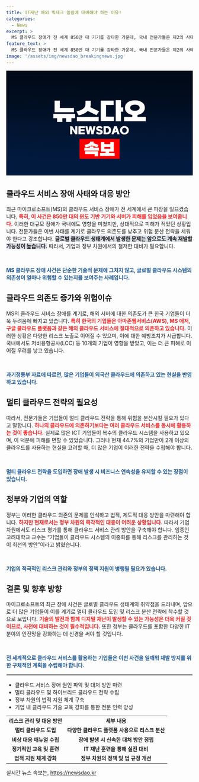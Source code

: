 ```yaml
---
title: IT재난 해외 빅테크 쏠림에 대비해야 하는 이유!
categories:
  - News
excerpt: >
  MS 클라우드 장애가 전 세계 850만 대 기기를 강타한 가운데, 국내 전문가들은 제2의 사태에 대한 경고음을 울리고 있습니다. 정부의 대응은 사실상 불가능한 상황에서, 기업들이 멀티클라우드를 활용한 리스크 분산이 최선의 해결책으로 떠오르고 있습니다. 디지털 재난의 가능성에 대비한 즉각적인 대응 훈련도 시급합니다.
feature_text: >
  MS 클라우드 장애가 전 세계 850만 대 기기를 강타한 가운데, 국내 전문가들은 제2의 사태에 대한 경고음을 울리고 있습니다. 정부의 대응은 사실상 불가능한 상황에서, 기업들이 멀티클라우드를 활용한 리스크 분산이 최선의 해결책으로 떠오르고 있습니다. 디지털 재난의 가능성에 대비한 즉각적인 대응 훈련도 시급합니다.
image: '/assets/img/newsdao_breakingnews.jpg'
---
```


<p><img src="/assets/img/newsdao_breakingnews.jpg" alt="ontimetimes 속보" /></p>

<h2 data-ke-size="size26">클라우드 서비스 장애 사태와 대응 방안</h2>

<p data-ke-size="size16">최근 마이크로소프트(MS)의 클라우드 서비스 장애가 전 세계에서 큰 파장을 일으켰습니다. <b><span style="color: #ee2323;">특히, 이 사건은 850만 대의 윈도 기반 기기와 서버가 피해를 입었음을 보여줍니다.</span></b> 이러한 대규모 장애가 국내에도 영향을 미쳤지만, 상대적으로 피해가 적었던 상황입니다. 전문가들은 이번 사태를 계기로 클라우드 의존도를 낮추고 위험 분산 전략을 세워야 한다고 강조합니다. <b><span style="background-color: #21538527;">글로벌 클라우드 생태계에서 발생한 문제는 앞으로도 계속 재발할 가능성이 높습니다.</span></b> 따라서, 기업과 정부 차원에서의 철저한 대비가 필요합니다.</p>

<p data-ke-size="size16">&nbsp;</p>

<p><b><span style="color: #1a5490;">MS 클라우드 장애 사건은 단순한 기술적 문제에 그치지 않고, 글로벌 클라우드 시스템의 의존성이 얼마나 위험할 수 있는지를 보여주는 사례입니다.</span></b></p>

<h2 data-ke-size="size26">클라우드 의존도 증가와 위험이슈</h2>

<p data-ke-size="size16">MS의 클라우드 서비스 장애를 계기로, 해외 서버에 대한 의존도가 큰 한국 기업들이 더욱 두려움에 빠지고 있습니다. <b><span style="color: #ee2323;">특히 한국의 기업들은 아마존웹서비스(AWS), MS 애저, 구글 클라우드 플랫폼과 같은 해외 클라우드 서비스에 절대적으로 의존하고 있습니다.</span></b> 이러한 상황은 다양한 리스크 노출로 이어질 수 있으며, 이에 대한 예방조치가 시급합니다. 국내에서도 저비용항공사(LCC) 등 10개의 기업이 영향을 받았고, 이는 더 큰 피해로 이어질 우려를 낳고 있습니다.</p>

<p data-ke-size="size16">&nbsp;</p>

<p><b><span style="color: #1a5490;">과기정통부 자료에 따르면, 많은 기업들이 외국산 클라우드에 의존하고 있는 현실을 반영하고 있습니다.</span></b></p>

<h2 data-ke-size="size26">멀티 클라우드 전략의 필요성</h2>

<p data-ke-size="size16">따라서, 전문가들은 기업들이 멀티 클라우드 전략을 통해 위험을 분산시킬 필요가 있다고 말합니다. <b><span style="color: #ee2323;">하나의 클라우드에 의존하기보다는 여러 클라우드 서비스를 동시에 활용하는 것이 좋습니다.</span></b> 실제로 많은 ICT 기업들이 복수의 클라우드 시스템을 사용하고 있으며, 이 덕분에 피해를 면할 수 있었습니다. 그러나 현재 44.7%의 기업만이 2개 이상의 클라우드를 사용하는 현실을 고려할 때, 더 많은 기업이 이러한 전략을 수립해야 합니다.</p>

<p data-ke-size="size16">&nbsp;</p>

<p><b><span style="color: #1a5490;">멀티 클라우드 전략을 도입하면 장애 발생 시 비즈니스 연속성을 유지할 수 있는 장점이 있습니다.</span></b></p>

<h2 data-ke-size="size26">정부와 기업의 역할</h2>

<p data-ke-size="size16">정부는 이러한 클라우드 의존의 문제를 인식하고 법적, 제도적 대응 방안을 마련해야 합니다. <b><span style="color: #ee2323;">하지만 현재로서는 정부 차원의 즉각적인 대응이 어려운 상황입니다.</span></b> 따라서 기업 차원에서도 리스크 평가를 통해 클라우드 서비스 관리 방안을 구축해야 합니다. 임종인 고려대학교 교수는 “기업들이 클라우드 시스템의 이중화를 통해 리스크를 관리하는 것이 최선의 방안”이라고 밝혔습니다.</p>

<p data-ke-size="size16">&nbsp;</p>

<p><b><span style="color: #1a5490;">기업의 적극적인 리스크 관리와 정부의 정책 지원이 병행될 필요가 있습니다.</span></b></p>

<h2 data-ke-size="size26">결론 및 향후 방향</h2>

<p data-ke-size="size16">마이크로소프트의 최근 장애 사건은 글로벌 클라우드 생태계의 취약점을 드러내며, 앞으로 더 많은 기업들이 이를 계기로 멀티 클라우드 도입 및 리스크 분산 전략에 착수할 것으로 보입니다. <b><span style="color: #ee2323;">기술의 발전과 함께 디지털 재난이 발생할 수 있는 가능성은 더욱 커질 것이므로, 사전에 대비하는 것이 필수적입니다.</span></b> 또한 정부는 클라우드를 포함한 다양한 IT 분야의 안전망을 강화하는 데 신경을 써야 할 것입니다.</p>

<p data-ke-size="size16">&nbsp;</p>

<p><b><span style="color: #1a5490;">전 세계적으로 클라우드 서비스를 활용하는 기업들은 이번 사건을 일깨워 재발 방지를 위한 구체적인 계획을 수립해야 합니다.</span></b></p>

<hr style="border: 2px solid #ccc;"/>

<ul>
<li>클라우드 서비스 장애 원인 파악 및 대처 방안 마련</li>
<li>멀티 클라우드 및 하이브리드 클라우드 전략 수립</li>
<li>정부 차원의 법적 지원 체계 구축</li>
<li>기업 내 클라우드 기술 교육 강화를 통한 전문 인력 양성</li>
</ul>

<table style="width:100%; border-collapse: collapse;">
<tr>
<td style="text-align: center; height: 17px;"><b>리스크 관리 및 대응 방안</b></td>
<td style="text-align: center; height: 17px;"><b>세부 내용</b></td>
</tr>
<tr>
<td style="text-align: center; height: 17px;"><b>멀티 클라우드 도입</b></td>
<td style="text-align: center; height: 17px;"><b>다양한 클라우드 플랫폼 사용으로 리스크 분산</b></td>
</tr>
<tr>
<td style="text-align: center; height: 17px;"><b>비상 대응 매뉴얼 수립</b></td>
<td style="text-align: center; height: 17px;"><b>장애 발생 시 신속한 대처 방안 정립</b></td>
</tr>
<tr>
<td style="text-align: center; height: 17px;"><b>정기적인 교육 및 훈련</b></td>
<td style="text-align: center; height: 17px;"><b>IT 재난 훈련을 통해 실전 대비</b></td>
</tr>
<tr>
<td style="text-align: center; height: 17px;"><b>법적 지원 체계 강화</b></td>
<td style="text-align: center; height: 17px;"><b>정부 차원의 정책 및 법 규정 개선</b></td>
</tr>
</table>
실시간 뉴스 속보는, <a href="https://newsdao.kr" rel="dofollow">https://newsdao.kr</a>


